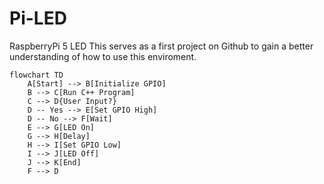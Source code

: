 # Pi-LED
RaspberryPi 5 LED
This serves as a first project on Github to gain a better understanding of how to use this enviroment. 

```mermaid
flowchart TD
    A[Start] --> B[Initialize GPIO]
    B --> C[Run C++ Program]
    C --> D{User Input?}
    D -- Yes --> E[Set GPIO High]
    D -- No --> F[Wait]
    E --> G[LED On]
    G --> H[Delay]
    H --> I[Set GPIO Low]
    I --> J[LED Off]
    J --> K[End]
    F --> D
```
